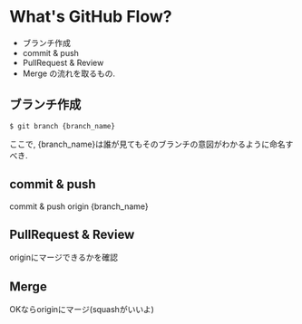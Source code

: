 # What's GitHub Flow?
 - ブランチ作成
 - commit & push
 - PullRequest & Review
 - Merge
の流れを取るもの.  

## ブランチ作成
`$ git branch {branch_name}`

ここで, {branch_name}は誰が見てもそのブランチの意図がわかるように命名すべき.

## commit & push
commit & push origin {branch_name}

## PullRequest & Review
originにマージできるかを確認

## Merge
OKならoriginにマージ(squashがいいよ)

